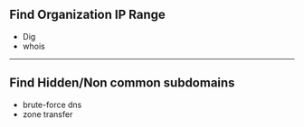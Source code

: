 ##   Find Organization IP Range
-   Dig
-   whois

***

##  Find Hidden/Non common subdomains
-   brute-force dns
-   zone transfer